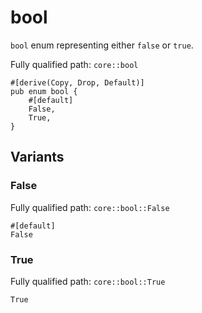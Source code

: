 # bool

`bool` enum representing either `false` or `true`.

Fully qualified path: `core::bool`

<pre><code class="language-rust">#[derive(Copy, Drop, Default)]
pub enum bool {
    #[default]
    False,
    True,
}</code></pre>

## Variants

### False

Fully qualified path: `core::bool::False`

<pre><code class="language-rust">#[default]
False</code></pre>


### True

Fully qualified path: `core::bool::True`

<pre><code class="language-rust">True</code></pre>



